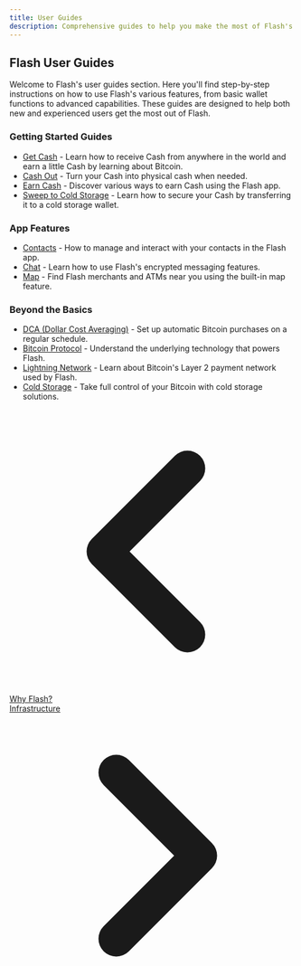 ```yaml
---
title: User Guides
description: Comprehensive guides to help you make the most of Flash's features and capabilities.
---
```


## Flash User Guides

Welcome to Flash's user guides section. Here you'll find step-by-step instructions on how to use Flash's various features, from basic wallet functions to advanced capabilities. These guides are designed to help both new and experienced users get the most out of Flash.

### Getting Started Guides

- [Get Cash](guides/get-cash) - Learn how to receive Cash from anywhere in the world and earn a little Cash by learning about Bitcoin.
- [Cash Out](guides/cash-out) - Turn your Cash into physical cash when needed.
- [Earn Cash](guides/earn) - Discover various ways to earn Cash using the Flash app.
- [Sweep to Cold Storage](guides/sweep-to-cold-storage) - Learn how to secure your Cash by transferring it to a cold storage wallet.

### App Features

- [Contacts](guides/contacts) - How to manage and interact with your contacts in the Flash app.
- [Chat](guides/chat) - Learn how to use Flash's encrypted messaging features.
- [Map](guides/map) - Find Flash merchants and ATMs near you using the built-in map feature.

### Beyond the Basics

- [DCA (Dollar Cost Averaging)](guides/dca) - Set up automatic Bitcoin purchases on a regular schedule.
- [Bitcoin Protocol](bitcoin-protocol) - Understand the underlying technology that powers Flash.
- [Lightning Network](lightning-network) - Learn about Bitcoin's Layer 2 payment network used by Flash.
- [Cold Storage](guides/sweep-to-cold-storage) - Take full control of your Bitcoin with cold storage solutions.

<!-- Navigation links -->
<div class="flex justify-between items-center mt-8 pt-4 border-t border-zinc-200 dark:border-zinc-700">
  <div class="w-1/3 text-left">
    <a href="why-flash" class="inline-flex items-center bg-purple-600 hover:bg-purple-700 text-white rounded-md transition-colors px-4 py-2 text-sm font-medium shadow-sm hover:shadow-md">
      <svg xmlns="http://www.w3.org/2000/svg" class="h-6 w-6 mr-2" fill="none" viewBox="0 0 24 24" stroke="currentColor">
        <path stroke-linecap="round" stroke-linejoin="round" stroke-width="3" d="M15 19l-7-7 7-7" />
      </svg>
      Why Flash?
    </a>
  </div>
  <div class="w-1/3 text-center">
    <!-- Optional center content -->
  </div>
  <div class="w-1/3 text-right">
    <a href="infrastructure" class="inline-flex items-center bg-purple-600 hover:bg-purple-700 text-white rounded-md transition-colors px-4 py-2 text-sm font-medium shadow-sm hover:shadow-md">
      Infrastructure
      <svg xmlns="http://www.w3.org/2000/svg" class="h-6 w-6 ml-2" fill="none" viewBox="0 0 24 24" stroke="currentColor">
        <path stroke-linecap="round" stroke-linejoin="round" stroke-width="3" d="M9 5l7 7-7 7" />
      </svg>
    </a>
  </div>
</div> 
